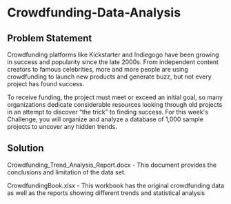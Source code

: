 # Crowdfunding-Data-Analysis

## Problem Statement

Crowdfunding platforms like Kickstarter and Indiegogo have been growing in success and popularity since the late 2000s. From independent content creators to famous celebrities, more and more people are using crowdfunding to launch new products and generate buzz, but not every project has found success.

To receive funding, the project must meet or exceed an initial goal, so many organizations dedicate considerable resources looking through old projects in an attempt to discover “the trick” to finding success. For this week's Challenge, you will organize and analyze a database of 1,000 sample projects to uncover any hidden trends.

## Solution
Crowdfunding_Trend_Analysis_Report.docx - This document provides the conclusions and limitation of the data set.

CrowdfundingBook.xlsx - This workbook has the original crowdfunding data as well as the reports showing different trends and statistical analysis
